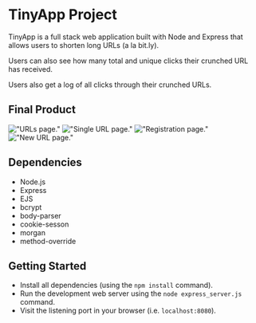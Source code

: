 # TinyApp Project

TinyApp is a full stack web application built with Node and Express
that allows users to shorten long URLs (a la bit.ly).

Users can also see how many total and unique clicks their crunched URL has received.

Users also get a log of all clicks through their crunched URLs.

## Final Product

!["URLs page."](#)
!["Single URL page."](https://github.com/johnniereg/tinyapp/blob/master/docs/single-url-page.png?raw=true)
!["Registration page."](#)
!["New URL page."](https://github.com/johnniereg/tinyapp/blob/master/docs/new-url-page.png?raw=true)

## Dependencies

- Node.js
- Express
- EJS
- bcrypt
- body-parser
- cookie-sesson
- morgan
- method-override

## Getting Started

- Install all dependencies (using the `npm install` command).
- Run the development web server using the `node express_server.js` command.
- Visit the listening port in your browser (i.e. `localhost:8080`).